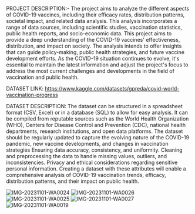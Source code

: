 PROJECT DESCRIPTION:-
The project aims to analyze the different aspects of COVID-19 vaccines, including their efficacy rates, distribution patterns, societal impact, and related data analysis. This analysis incorporates a range of data sources, including scientific studies, vaccination statistics, public health reports, and socio-economic data.
This project aims to provide a deep understanding of the COVID-19 vaccines' effectiveness, distribution, and impact on society. The analysis intends to offer insights that can guide policy-making, public health strategies, and future vaccine development efforts.
 As the COVID-19 situation continues to evolve, it's essential to maintain the latest information and adjust the project's focus to address the most current challenges and developments in the field of vaccination and public health.

 DATASET LINK:
 https://www.kaggle.com/datasets/gpreda/covid-world-vaccination-progress

 DATASET DESCRIPTION:
 The dataset can be structured in a spreadsheet format (CSV, Excel) or in a database (SQL) to allow for easy analysis. It can be compiled from reputable sources such as the World Health Organization (WHO), Centers for Disease Control and Prevention (CDC), national health departments, research institutions, and open data platforms.
The dataset should be regularly updated to capture the evolving nature of the COVID-19 pandemic, new vaccine developments, and changes in vaccination strategies
Ensuring data accuracy, consistency, and uniformity.
Cleaning and preprocessing the data to handle missing values, outliers, and inconsistencies.
Privacy and ethical considerations regarding sensitive personal information.
Creating a dataset with these attributes will enable a comprehensive analysis of COVID-19 vaccination trends, efficacy, distribution patterns, and their impact on public health.

![IMG-20231101-WA0024](https://github.com/M-AYYAPPAN/Covid_19/assets/142672849/48fac07c-ed41-43d3-b5cc-8295b3dd093f)
![IMG-20231101-WA0026](https://github.com/M-AYYAPPAN/Covid_19/assets/142672849/d65dbdcd-b4ee-4df7-8263-17b8d5db33ad)
![IMG-20231101-WA0025](https://github.com/M-AYYAPPAN/Covid_19/assets/142672849/83a4edb9-d0a9-46e7-9741-0e32c7469223)
![IMG-20231101-WA0027](https://github.com/M-AYYAPPAN/Covid_19/assets/142672849/213a00ba-2fb0-4fd9-b02d-e4ebecb7a6a2)
![IMG-20231101-WA0019](https://github.com/M-AYYAPPAN/Covid_19/assets/142672849/f3b51403-d5ff-4eb7-afb7-e7b0b4cb0b3e)






